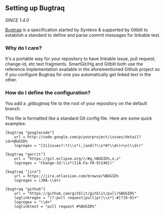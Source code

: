 
## Setting up Bugtraq

*SINCE 1.4.0*

[Bugtraq](https://github.com/mstrap/bugtraq) is a specification started by Syntevo & supported by Gitblit to establish a standard to define and parse commit messages for linkable text.

### Why do I care?

It's a portable way for your repository to have linkable issue, pull request, change-id, etc text fragments.  SmartGit/Hg and Gitblit both use the reference implementation available in the aforementioned Github project so if you configure Bugtraq for one you automatically get linked text in the other.

### How do I define the configuration?

You add a *.gitbugtraq* file to the root of your repository on the default branch.

This file is formatted like a standard Git config file.  Here are some quick examples:

    [bugtraq "googlecode"]
        url = http://code.google.com/p/yourproject/issues/detail?id=%BUGID%
        logregex = "[Ii]ssues?:?(\\s*(,|and)?\\s*#?\\d+)+\n(\\d+)"
    
    [bugtraq "gerrit"]
        url = "https://git.eclipse.org/r/#q,%BUGID%,n,z"
        logregex = "Change-Id:\\s*(I[A-Fa-f0-9]{40})"
    
    [bugtraq "jira"]
        url = https://jira.atlassian.com/browse/%BUGID%
        logregex = (JRA-\\d+)

    [bugtraq "github"]
        url = "https://github.com/gitblit/gitblit/pull/%BUGID%"
        loglinkregex = "(?:pull request|pull|pr)\\s*[-#]?[0-9]+"
        logregex = "\\d+"
        loglinktext = "pull request #%BUGID%"

